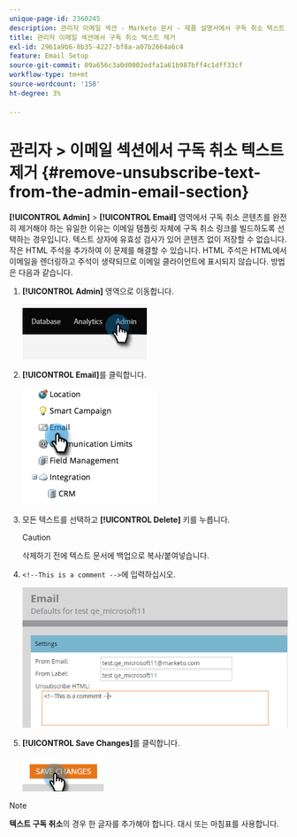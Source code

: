 ```yaml
---
unique-page-id: 2360245
description: 관리자 이메일 섹션 - Marketo 문서 - 제품 설명서에서 구독 취소 텍스트 제거
title: 관리자 이메일 섹션에서 구독 취소 텍스트 제거
exl-id: 2961a9b6-8b35-4227-bf8a-a07b2664a6c4
feature: Email Setup
source-git-commit: 09a656c3a0d0002edfa1a61b987bff4c1dff33cf
workflow-type: tm+mt
source-wordcount: '158'
ht-degree: 3%

---
```


# 관리자 > 이메일 섹션에서 구독 취소 텍스트 제거 {#remove-unsubscribe-text-from-the-admin-email-section}

**[!UICONTROL Admin]** > **[!UICONTROL Email]** 영역에서 구독 취소 콘텐츠를 완전히 제거해야 하는 유일한 이유는 이메일 템플릿 자체에 구독 취소 링크를 빌드하도록 선택하는 경우입니다. 텍스트 상자에 유효성 검사가 있어 콘텐츠 없이 저장할 수 없습니다. 작은 HTML 주석을 추가하여 이 문제를 해결할 수 있습니다. HTML 주석은 HTML에서 이메일을 렌더링하고 주석이 생략되므로 이메일 클라이언트에 표시되지 않습니다. 방법은 다음과 같습니다.

1. **[!UICONTROL Admin]** 영역으로 이동합니다.

   ![](assets/remove-unsubscribe-text-from-the-admin-email-section-1.png)

1. **[!UICONTROL Email]**&#x200B;를 클릭합니다.

   ![](assets/remove-unsubscribe-text-from-the-admin-email-section-2.png)

1. 모든 텍스트를 선택하고 **[!UICONTROL Delete]** 키를 누릅니다.

   >[!CAUTION]
   >
   >삭제하기 전에 텍스트 문서에 백업으로 복사/붙여넣습니다.

1. `<!--This is a comment -->`에 입력하십시오.

   ![](assets/remove-unsubscribe-text-from-the-admin-email-section-3.png)

1. **[!UICONTROL Save Changes]**&#x200B;를 클릭합니다.

   ![](assets/remove-unsubscribe-text-from-the-admin-email-section-4.png)

>[!NOTE]
>
>**텍스트 구독 취소**&#x200B;의 경우 한 글자를 추가해야 합니다. 대시 또는 마침표를 사용합니다.
